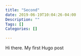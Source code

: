 ```yaml
---
title: "Second"
date: 2019-06-19T10:04:26-04:00
Description: ""
Tags: []
Categories: []

---
```


Hi there. My first Hugo post
